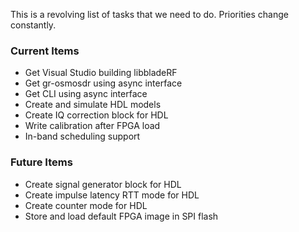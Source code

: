 This is a revolving list of tasks that we need to do.  Priorities change constantly.

### Current Items ###
- Get Visual Studio building libbladeRF
- Get gr-osmosdr using async interface
- Get CLI using async interface
- Create and simulate HDL models
- Create IQ correction block for HDL
- Write calibration after FPGA load
- In-band scheduling support

### Future Items ###
- Create signal generator block for HDL
- Create impulse latency RTT mode for HDL
- Create counter mode for HDL
- Store and load default FPGA image in SPI flash